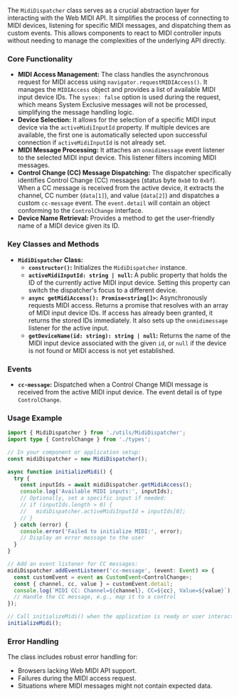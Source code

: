The `MidiDispatcher` class serves as a crucial abstraction layer for interacting with the Web MIDI API. It simplifies the process of connecting to MIDI devices, listening for specific MIDI messages, and dispatching them as custom events. This allows components to react to MIDI controller inputs without needing to manage the complexities of the underlying API directly.

### Core Functionality

*   **MIDI Access Management:** The class handles the asynchronous request for MIDI access using `navigator.requestMIDIAccess()`. It manages the `MIDIAccess` object and provides a list of available MIDI input device IDs. The `sysex: false` option is used during the request, which means System Exclusive messages will not be processed, simplifying the message handling logic.
*   **Device Selection:** It allows for the selection of a specific MIDI input device via the `activeMidiInputId` property. If multiple devices are available, the first one is automatically selected upon successful connection if `activeMidiInputId` is not already set.
*   **MIDI Message Processing:** It attaches an `onmidimessage` event listener to the selected MIDI input device. This listener filters incoming MIDI messages.
*   **Control Change (CC) Message Dispatching:** The dispatcher specifically identifies Control Change (CC) messages (status byte `0xb0` to `0xbf`). When a CC message is received from the active device, it extracts the channel, CC number (`data[1]`), and value (`data[2]`) and dispatches a custom `cc-message` event. The `event.detail` will contain an object conforming to the `ControlChange` interface.
*   **Device Name Retrieval:** Provides a method to get the user-friendly name of a MIDI device given its ID.

### Key Classes and Methods

*   **`MidiDispatcher` Class:**
    *   **`constructor()`:** Initializes the `MidiDispatcher` instance.
    *   **`activeMidiInputId: string | null`:** A public property that holds the ID of the currently active MIDI input device. Setting this property can switch the dispatcher's focus to a different device.
    *   **`async getMidiAccess(): Promise<string[]>`:** Asynchronously requests MIDI access. Returns a promise that resolves with an array of MIDI input device IDs. If access has already been granted, it returns the stored IDs immediately. It also sets up the `onmidimessage` listener for the active input.
    *   **`getDeviceName(id: string): string | null`:** Returns the name of the MIDI input device associated with the given `id`, or `null` if the device is not found or MIDI access is not yet established.

### Events

*   **`cc-message`:** Dispatched when a Control Change MIDI message is received from the active MIDI input device. The event detail is of type `ControlChange`.

### Usage Example

```typescript
import { MidiDispatcher } from './utils/MidiDispatcher';
import type { ControlChange } from './types';

// In your component or application setup:
const midiDispatcher = new MidiDispatcher();

async function initializeMidi() {
  try {
    const inputIds = await midiDispatcher.getMidiAccess();
    console.log('Available MIDI inputs:', inputIds);
    // Optionally, set a specific input if needed:
    // if (inputIds.length > 0) {
    //   midiDispatcher.activeMidiInputId = inputIds[0];
    // }
  } catch (error) {
    console.error('Failed to initialize MIDI:', error);
    // Display an error message to the user
  }
}

// Add an event listener for CC messages:
midiDispatcher.addEventListener('cc-message', (event: Event) => {
  const customEvent = event as CustomEvent<ControlChange>;
  const { channel, cc, value } = customEvent.detail;
  console.log(`MIDI CC: Channel=${channel}, CC=${cc}, Value=${value}`);
  // Handle the CC message, e.g., map it to a control
});

// Call initializeMidi() when the application is ready or user interaction occurs
initializeMidi();
```

### Error Handling

The class includes robust error handling for:

*   Browsers lacking Web MIDI API support.
*   Failures during the MIDI access request.
*   Situations where MIDI messages might not contain expected data.